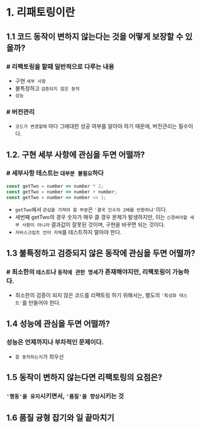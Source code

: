 # 1. 리패토링이란

## 1.1 코드 동작이 변하지 않는다는 것을 어떻게 보장할 수 있을까?

### # 리팩토링을 할때 일반적으로 다루는 내용

* 구현 `세부 사항`
* 불특정하고 `검증되지 않은 동작`
* `성능`

### # 버전관리

* `코드가 변경할때` 마다 그에대한 성공 여부를 알아야 하기 때문에, 버전관리는 필수이다.

## 1.2. 구현 세부 사항에 관심을 두면 어떨까?

### # 세부사항 테스트는 `대부분 불필요`하다

```javascript
const getTwo = number => number * 2;
const getTwo = number => number + number;
const getTwo = number => number << 1;
```

* `getTwo`에서 `관심을 가져야 할 부분`은 `'결국 인수의 2배를 반환하냐'`이다.
* 세번째 getTwo의 경우 숫자가 매우 클 경우 문제가 발생하지만, 이는 `신경써야할 세부 사항이 아니라` 결과값이 잘못된 것이며, 구현을 바꾸면 되는 것이다.
* `자바스크립트 언어 자체`를 테스트하지 말아야 한다.

## 1.3 불특정하고 검증되지 않은 동작에 관심을 두면 어떨까?

### # 최소한의 `테스트`나 `동작에 관한 명세`가 존재해야지만, 리팩토링이 가능하다.

* 최소한의 검증이 되지 않은 코드를 리팩토링 하기 위해서는, 별도의 `'특성화 테스트'`를 만들어야 한다.

## 1.4 성능에 관심을 두면 어떨까?

### 성능은 언제까지나 부차적인 문제이다.

* `잘 동작하는지`가 최우선

## 1.5 동작이 변하지 않는다면 리팩토링의 요점은?

### `'행동'을 유지`시키면서, `'품질'을 향상`시키는 것

## 1.6 품질 귱형 잡기와 일 끝마치기